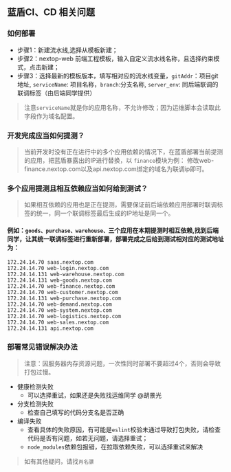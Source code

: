 ## 蓝盾CI、CD 相关问题

### 如何部署
 - 步骤1：新建流水线,选择从模板新建；
 - 步骤2：nextop-web 前端工程模板，输入自定义流水线名称，且选择约束模式，点击新建；
 - 步骤3：选择最新的模板版本，填写相对应的流水线变量，`gitAddr`：项目git地址, `serviceName`: 项目名称，`branch`:分支名称, `server_env`: 同后端联调的联调标签（由后端同学提供）
 > 注意`serviceName`就是你的应用名称，不允许修改；因为运维脚本会读取此字段作为域名配置。

###  开发完成应当如何提测？
> 当前开发时没有正在进行中的多个应用依赖的情况下，在蓝盾部署当前提测的应用，把蓝盾暴露出的IP进行替换，以 `finance`模块为例：
修改web-finance.nextop.com以及api.nextop.com绑定的域名为联调ip即可。

### 多个应用提测且相互依赖应当如何给到测试？

> 如果相互依赖的应用也是正在提测，需要保证前后端依赖应用部署时联调标签的统一，同一个联调标签最后生成的IP地址是同一个。

 ####  例如：`goods、purchase、warehouse、`三个应用在本期提测时相互依赖,找到后端同学，让其统一联调标签进行重新部署，部署完成之后给到测试相对应的测试地址为：
    172.24.14.70 saas.nextop.com
    172.24.14.70 web-login.nextop.com
    172.24.14.131 web-warehouse.nextop.com
    172.24.14.131 web-goods.nextop.com
    172.24.14.70 web-finance.nextop.com
    172.24.14.70 web-customer.nextop.com
    172.24.14.131 web-purchase.nextop.com
    172.24.14.70 web-demand.nextop.com
    172.24.14.70 web-system.nextop.com
    172.24.14.70 web-logistics.nextop.com
    172.24.14.70 web-sales.nextop.com
    172.24.14.131 api.nextop.com

### 部署常见错误解决办法
> 注意：因服务器内存资源问题，一次性同时部署不要超过4个，否则会导致打包过慢。
-  健康检测失败 
    -   可以选择重试，如果还是失败找运维同学 @胡景光
-  分支检测失败 
    -   检查自己填写的代码分支名是否正确
- 编译失败
    - 查看具体的失败原因，有可能是`eslint`校验未通过导致打包失败，请检查代码是否有问题，如若无问题，请选择重试；
    - `node_modules`依赖包报错，在拉取依赖失败，可以选择重试来解决
    
> 如有其他疑问，请找`肖名骠`
    

